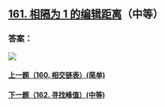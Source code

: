 ## [161. 相隔为 1 的编辑距离](https://leetcode-cn.com/problems/one-edit-distance/)（中等）





### 答案：



![](https://img-blog.csdnimg.cn/20200807155236311.png)

#### [上一题（160. 相交链表）(简单)](https://github.com/sdwwld/leetCode/blob/master/src/main/java/com/wld/java/leetcode/leetCode0160.md)

#### [下一题（162. 寻找峰值）(中等)](https://github.com/sdwwld/leetCode/blob/master/src/main/java/com/wld/java/leetcode/leetCode0162.md)
